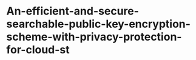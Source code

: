 # An-efficient-and-secure-searchable-public-key-encryption-scheme-with-privacy-protection-for-cloud-st